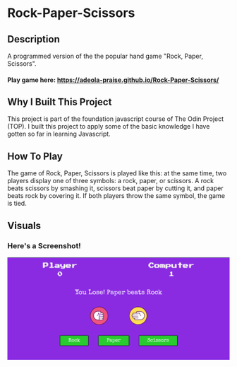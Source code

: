 # Rock-Paper-Scissors

## Description
A programmed version of the the popular hand game "Rock, Paper, Scissors".
#### Play game here: https://adeola-praise.github.io/Rock-Paper-Scissors/
## Why I Built This Project
This project is part of the foundation javascript course of The Odin Project (TOP). I built this project to apply some of the basic knowledge I have gotten so far in learning Javascript.
## How To Play
The game of Rock, Paper, Scissors is played like this: at the same time, two players display one of three symbols: a rock, paper, or scissors. A rock beats scissors by smashing it, scissors beat paper by cutting it, and paper beats rock by covering it. If both players throw the same symbol, the game is tied.
## Visuals
### Here's a Screenshot!

![alt text](https://github.com/adeola-praise/Rock-Paper-Scissors/blob/main/images/gameplay/Desktop-View.png "UI Screenshot")
